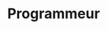 ---
draft: false
name: "Aboubacar Barry"
title: "Programmeur"
avatar: {
    src: "https://images.unsplash.com/photo-1525547719571-a2d4ac8945e2?ixlib=rb-4.0.3&ixid=M3wxMjA3fDB8MHxwaG90by1wYWdlfHx8fGVufDB8fHx8fA%3D%3D&auto=format&fit=crop&w=1528&q=80",
    alt: "Aboubacar Barry"
}
publishDate: "2023-09-07 18:31"
---